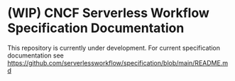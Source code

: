 # (WIP) CNCF Serverless Workflow Specification Documentation

This repository is currently under development. For current specification documentation see
https://github.com/serverlessworkflow/specification/blob/main/README.md
